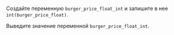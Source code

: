 Создайте переменную ```burger_price_float_int``` и запишите в нее ```int(burger_price_float)```.

Выведите значение переменной ```burger_price_float_int```. 
